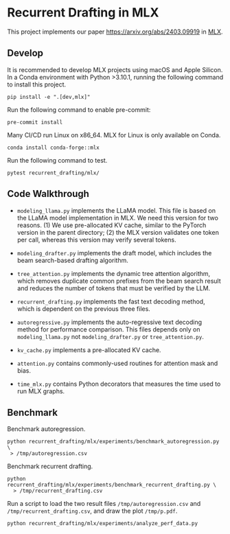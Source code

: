 # Recurrent Drafting in MLX

This project implements our paper https://arxiv.org/abs/2403.09919 in [MLX](https://github.com/ml-explore/mlx).

## Develop

It is recommended to develop MLX projects using macOS and Apple Silicon.  In a Conda environment with Python >3.10.1, running the following command to install this project.

```shell
pip install -e ".[dev,mlx]"
```

Run the following command to enable pre-commit:

```shell
pre-commit install
```

Many CI/CD run Linux on x86_64. MLX for Linux is only available on Conda.

```shell
conda install conda-forge::mlx
```

Run the following command to test.

```shell
pytest recurrent_drafting/mlx/
```

## Code Walkthrough

- `modeling_llama.py` implements the LLaMA model. This file is based on the LLaMA model implementation in MLX. We need this version for two reasons. (1) We use pre-allocated KV cache, similar to the PyTorch version in the parent directory; (2) the MLX version validates one token per call, whereas this version may verify several tokens.

- `modeling_drafter.py` implements the draft model, which includes the beam search-based drafting algorithm.

- `tree_attention.py` implements the dynamic tree attention algorithm, which removes duplicate common prefixes from the beam search result and reduces the number of tokens that must be verified by the LLM.

- `recurrent_drafting.py` implements the fast text decoding method, which is dependent on the previous three files.

- `autoregressive.py` implements the auto-regressive text decoding method for performance comparison. This files depends only on `modeling_llama.py` not `modeling_drafter.py` or `tree_attention.py`.

- `kv_cache.py` implements a pre-allocated KV cache.

- `attention.py` contains commonly-used routines for attention mask and bias.

- `time_mlx.py` contains Python decorators that measures the time used to run MLX graphs.

## Benchmark

Benchmark autoregression.

```shell
python recurrent_drafting/mlx/experiments/benchmark_autoregression.py \
 > /tmp/autoregression.csv
```

Benchmark recurrent drafting.

```shell
python recurrent_drafting/mlx/experiments/benchmark_recurrent_drafting.py \
  > /tmp/recurrent_drafting.csv
```

Run a script to load the two result files `/tmp/autoregression.csv` and `/tmp/recurrent_drafting.csv`, and draw the plot `/tmp/p.pdf`.

```shell
python recurrent_drafting/mlx/experiments/analyze_perf_data.py
```
